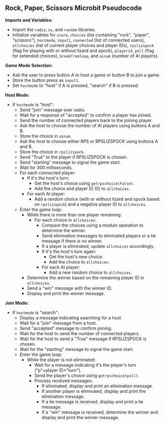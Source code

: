 ## Rock, Paper, Scissors Microbit Pseudocode

**Imports and Variables:**

- Import the `radio`, `os`, and `random` libraries.
- Initialize variables for `score`, `choices` (list containing "rock", "paper", "scissors"), `hostmode`, `input1`, `connected` (list of connected users), `allchoices` (list of current player choices and player IDs), `rpslizspock` (flag for playing with or without lizard and spock), `playerid`, `poll` (flag for extended choices), `breakfromloop`, and `ainum` (number of AI players).

**Game Mode Selection:**

- Ask the user to press button A to host a game or button B to join a game.
- Store the button press as `input1`.
- Set `hostmode` to "host" if A is pressed, "search" if B is pressed.

**Host Mode:**

- If `hostmode` is "host":
    - Send "join" message over radio.
    - Wait for a response of "accepted" to confirm a player has joined.
    - Send the number of connected players back to the joining player.
    - Ask the host to choose the number of AI players using buttons A and B.
    - Store the choice in `ainum`.
    - Ask the host to choose either RPS or RPSLIZSPOCK using buttons A and B.
    - Store the choice in `rpslizspock`.
    - Send "True" to the player if RPSLIZSPOCK is chosen.
    - Send "starting" message to signal the game start.
    - Wait for 300 milliseconds.
    - For each connected player:
        - If it's the host's turn:
            - Get the host's choice using `getrpschoice(False)`.
            - Add the choice and player ID (0) to `allchoices`.
        - For each AI player:
            - Add a random choice (with or without lizard and spock based on `rpslizspock`) and a negative player ID to `allchoices`.
    - Enter the game loop:
        - While there is more than one player remaining:
            - For each choice in `allchoices`:
                - Compare the choices using a modulo operation to determine the winner.
                - Send elimination messages to eliminated players or a tie message if there is no winner.
                - If a player is eliminated, update `allchoices` accordingly.
                - If it's the host's turn again:
                    - Get the host's new choice.
                    - Add the choice to `allchoices`.
                - For each AI player:
                    - Add a new random choice to `allchoices`.
        - Determine the winner based on the remaining player ID in `allchoices`.
        - Send a "win" message with the winner ID.
        - Display and print the winner message.

**Join Mode:**

- If `hostmode` is "search":
    - Display a message indicating searching for a host.
    - Wait for a "join" message from a host.
    - Send "accepted" message to confirm joining.
    - Wait for the host to send the number of connected players.
    - Wait for the host to send a "True" message if RPSLIZSPOCK is chosen.
    - Wait for the "starting" message to signal the game start.
    - Enter the game loop:
        - While the player is not eliminated:
            - Wait for a message indicating it's the player's turn ("p"+player ID+"turn").
            - Send the player's choice using `getrpschoice(poll)`.
            - Process received messages:
                - If eliminated, display and print an elimination message.
                - If another player is eliminated, display and print the elimination message.
                - If a tie message is received, display and print a tie message.
                - If a "win" message is received, determine the winner and display and print the winner message.
